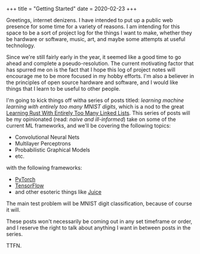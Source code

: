 +++
title = "Getting Started"
date = 2020-02-23
+++

Greetings, internet denizens. I have intended to put up a public web presence for some time for a variety of reasons. I am intending for this space to be a sort of project log for the things I want to make, whether they be hardware or software, music, art, and maybe some attempts at useful technology.

Since we're still fairly early in the year, it seemed like a good time to go ahead and complete a pseudo-resolution. The current motivating factor that has spurred me on is the fact that I hope this log of project notes will encourage me to be more focused in my hobby efforts. I'm also a believer in the principles of open source hardware and software, and I would like things that I learn to be useful to other people.

I'm going to kick things off witha  series of posts titled: *learning machine learning with entirely too many MNIST digits*, which is a nod to the great [Learning Rust With Entirely Too Many Linked Lists](https://rust-unofficial.github.io/too-many-lists/). This series of posts will be my opinionated (read: *naive and ill-informed*) take on some of the current ML frameworks, and we'll be covering the following topics: 
* Convolutional Neural Nets
* Multilayer Perceptrons 
* Probabilistic Graphical Models 
* etc.

with the following frameworks:

* [PyTorch](https://pytorch.org/)
* [TensorFlow](https://www.tensorflow.org/)
* and other esoteric things like [Juice](https://github.com/spearow/juice)

The main test problem will be MNIST digit classification, because of course it will.


These posts won't necessarily be coming out in any set timeframe or order, and I reserve the right to talk about anything I want in between posts in the series. 

TTFN.